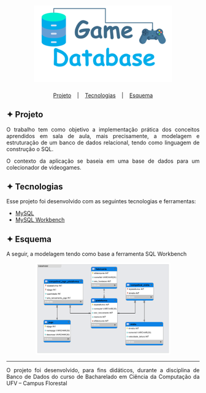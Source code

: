 <h1 align="center">
    <img alt="Logo" title="Database" src="images/Database.svg" width="360px" />
</h1>

<p align="center">
  <a href="#-projeto">Projeto</a>
    &nbsp;&nbsp;&nbsp;|&nbsp;&nbsp;&nbsp;
  <a href="#-tecnologias">Tecnologias</a>
  &nbsp;&nbsp;&nbsp;|&nbsp;&nbsp;&nbsp;
  <a href="#-esquema">Esquema</a>
</p>

## ✦ Projeto
<p align="justify">O trabalho tem como objetivo a implementação prática dos conceitos aprendidos em sala de aula, mais precisamente, a modelagem e estruturação de um banco de dados relacional, tendo como linguagem de construção o SQL.</p>

<p align="justify">O contexto da aplicação se baseia em uma base de dados para um colecionador de videogames.</p>

## ✦ Tecnologias
<p align="justify">Esse projeto foi desenvolvido com as seguintes tecnologias e ferramentas:</p>

- [MySQL](https://www.mysql.com/products/enterprise/database/)
- [MySQL Workbench](https://www.mysql.com/products/workbench/)

## ✦ Esquema
<p align="justify">A seguir, a modelagem tendo como base a ferramenta SQL Workbench</p>

<p align="center">
    <img alt="Esquema" title="Esquema" src="images/esquema.png" width="70%" />
</p>

---
<p align="justify">
O projeto foi desenvolvido, para fins didáticos, durante a disciplina de Banco de Dados do curso de Bacharelado em Ciência da Computação da UFV – Campus Florestal
</p>
